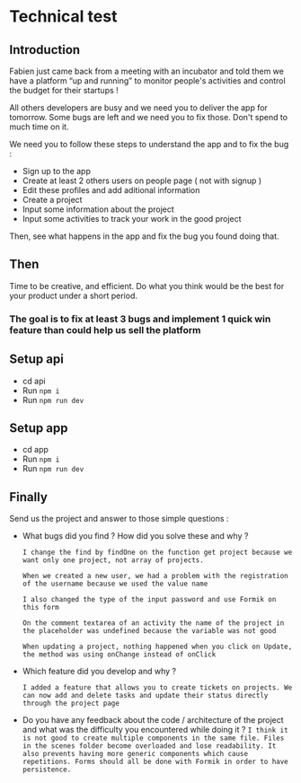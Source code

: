 # Technical test

## Introduction

Fabien just came back from a meeting with an incubator and told them we have a platform “up and running” to monitor people's activities and control the budget for their startups !

All others developers are busy and we need you to deliver the app for tomorrow.
Some bugs are left and we need you to fix those. Don't spend to much time on it.

We need you to follow these steps to understand the app and to fix the bug :

- Sign up to the app
- Create at least 2 others users on people page ( not with signup )
- Edit these profiles and add aditional information
- Create a project
- Input some information about the project
- Input some activities to track your work in the good project

Then, see what happens in the app and fix the bug you found doing that.

## Then

Time to be creative, and efficient. Do what you think would be the best for your product under a short period.

### The goal is to fix at least 3 bugs and implement 1 quick win feature than could help us sell the platform

## Setup api

- cd api
- Run `npm i`
- Run `npm run dev`

## Setup app

- cd app
- Run `npm i`
- Run `npm run dev`

## Finally

Send us the project and answer to those simple questions :

- What bugs did you find ? How did you solve these and why ?

  `I change the find by findOne on the function get project because we want only one project, not array of projects.`

  `When we created a new user, we had a problem with the registration of the username because we used the value name`

  `I also changed the type of the input password and use Formik on this form`

  `On the comment textarea of ​​an activity the name of the project in the placeholder was undefined because the variable was not good`

  `When updating a project, nothing happened when you click on Update, the method was using onChange instead of onClick`

- Which feature did you develop and why ?

  `I added a feature that allows you to create tickets on projects. We can now add and delete tasks and update their status directly through the project page`

- Do you have any feedback about the code / architecture of the project and what was the difficulty you encountered while doing it ?
  `I think it is not good to create multiple components in the same file. Files in the scenes folder become overloaded and lose readability. It also prevents having more generic components which cause repetitions. Forms should all be done with Formik in order to have persistence.`
